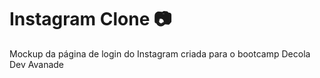 # Instagram Clone :camera:
Mockup da página de login do Instagram criada para o bootcamp Decola Dev Avanade

